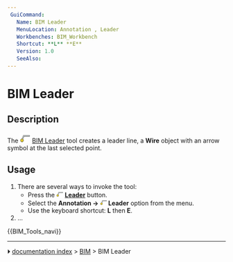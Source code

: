 ```yaml
---
 GuiCommand:
   Name: BIM Leader
   MenuLocation: Annotation , Leader
   Workbenches: BIM_Workbench
   Shortcut: **L** **E**
   Version: 1.0
   SeeAlso: 
---
```


# BIM Leader

## Description

The <img alt="" src=images/BIM_Leader.svg  style="width:24px;"> [BIM Leader](BIM_Leader.md) tool creates a leader line, a **Wire** object with an arrow symbol at the last selected point.

## Usage

1.  There are several ways to invoke the tool:
    -   Press the **<img src="images/BIM_Leader.svg" width=16px> [Leader](BIM_Leader.md)** button.
    -   Select the **Annotation → <img src="images/BIM_Leader.svg" width=16px> Leader** option from the menu.
    -   Use the keyboard shortcut: **L** then **E**.
2.  \...




 {{BIM_Tools_navi}}



---
⏵ [documentation index](../README.md) > [BIM](BIM_Workbench.md) > BIM Leader
